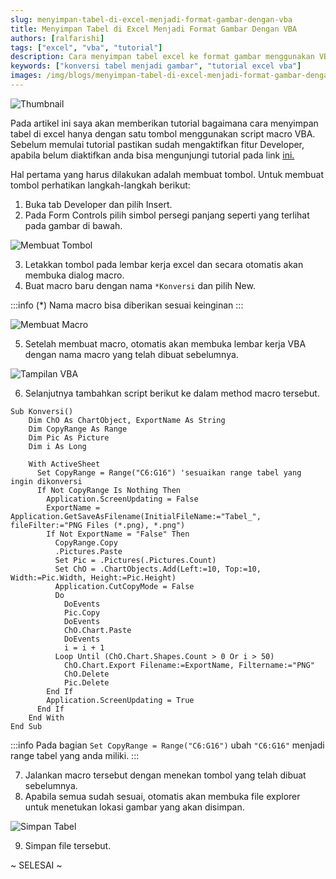 ```yaml
---
slug: menyimpan-tabel-di-excel-menjadi-format-gambar-dengan-vba
title: Menyimpan Tabel di Excel Menjadi Format Gambar Dengan VBA
authors: [ralfarishi]
tags: ["excel", "vba", "tutorial"]
description: Cara menyimpan tabel excel ke format gambar menggunakan VBA.
keywords: ["konversi tabel menjadi gambar", "tutorial excel vba"]
images: /img/blogs/menyimpan-tabel-di-excel-menjadi-format-gambar-dengan-vba/thumbnail.png
---
```


![Thumbnail](/img/blogs/menyimpan-tabel-di-excel-menjadi-format-gambar-dengan-vba/thumbnail.png)

Pada artikel ini saya akan memberikan tutorial bagaimana cara menyimpan tabel
di excel hanya dengan satu tombol menggunakan script macro VBA. Sebelum
memulai tutorial pastikan sudah mengaktifkan fitur Developer, apabila belum
diaktifkan anda bisa mengunjungi tutorial pada link [ini.](https://mjurnal.com/excel-dasar/macro-vba-excel-cara-aktifkan-developer-tab/#gsc.tab=0)

<!--truncate-->

Hal pertama yang harus dilakukan adalah membuat tombol. Untuk membuat tombol
perhatikan langkah-langkah berikut:

1. Buka tab Developer dan pilih Insert.
2. Pada Form Controls pilih simbol persegi panjang seperti yang terlihat pada gambar di bawah.

![Membuat Tombol](/img/blogs/menyimpan-tabel-di-excel-menjadi-format-gambar-dengan-vba/membuat-tombol.png)

3. Letakkan tombol pada lembar kerja excel dan secara otomatis akan membuka dialog macro.
4. Buat macro baru dengan nama `*Konversi` dan pilih New.

:::info
(\*) Nama macro bisa diberikan sesuai keinginan
:::

![Membuat Macro](/img/blogs/menyimpan-tabel-di-excel-menjadi-format-gambar-dengan-vba/membuat-macro.png)

5. Setelah membuat macro, otomatis akan membuka lembar kerja VBA dengan nama macro yang telah dibuat sebelumnya.

![Tampilan VBA](/img/blogs/menyimpan-tabel-di-excel-menjadi-format-gambar-dengan-vba/tampilan-vba.png)

6. Selanjutnya tambahkan script berikut ke dalam method macro tersebut.

```visual-basic
Sub Konversi()
    Dim ChO As ChartObject, ExportName As String
    Dim CopyRange As Range
    Dim Pic As Picture
    Dim i As Long

    With ActiveSheet
      Set CopyRange = Range("C6:G16") 'sesuaikan range tabel yang ingin dikonversi
      If Not CopyRange Is Nothing Then
        Application.ScreenUpdating = False
        ExportName = Application.GetSaveAsFilename(InitialFileName:="Tabel_", fileFilter:="PNG Files (*.png), *.png")
        If Not ExportName = "False" Then
          CopyRange.Copy
          .Pictures.Paste
          Set Pic = .Pictures(.Pictures.Count)
          Set ChO = .ChartObjects.Add(Left:=10, Top:=10, Width:=Pic.Width, Height:=Pic.Height)
          Application.CutCopyMode = False
          Do
            DoEvents
            Pic.Copy
            DoEvents
            ChO.Chart.Paste
            DoEvents
            i = i + 1
          Loop Until (ChO.Chart.Shapes.Count > 0 Or i > 50)
            ChO.Chart.Export Filename:=ExportName, Filtername:="PNG"
            ChO.Delete
            Pic.Delete
        End If
        Application.ScreenUpdating = True
      End If
    End With
End Sub
```

:::info
Pada bagian `Set CopyRange = Range("C6:G16")` ubah `"C6:G16"` menjadi
range tabel yang anda miliki.
:::

7. Jalankan macro tersebut dengan menekan tombol yang telah dibuat sebelumnya.
8. Apabila semua sudah sesuai, otomatis akan membuka file explorer untuk menetukan lokasi gambar yang akan disimpan.

![Simpan Tabel](/img/blogs/menyimpan-tabel-di-excel-menjadi-format-gambar-dengan-vba/simpan-tabel.png)

9. Simpan file tersebut.

~ SELESAI ~
